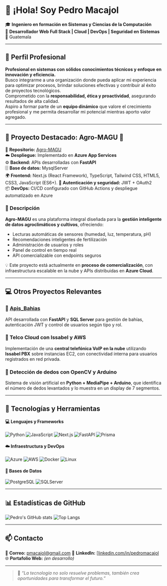 # 👋 ¡Hola! Soy Pedro Macajol

🎓 **Ingeniero en formación en Sistemas y Ciencias de la Computación**  
💼 **Desarrollador Web Full Stack | Cloud | DevOps | Seguridad en Sistemas**  
📍 Guatemala

---

## 🧠 Perfil Profesional

**Profesional en sistemas con sólidos conocimientos técnicos y enfoque en innovación y eficiencia.**  
Busco integrarme a una organización donde pueda aplicar mi experiencia para optimizar procesos, brindar soluciones efectivas y contribuir al éxito de proyectos tecnológicos.  
Comprometido con la **responsabilidad, ética y proactividad**, asegurando resultados de alta calidad.  
Aspiro a formar parte de un **equipo dinámico** que valore el crecimiento profesional y me permita desarrollar mi potencial mientras aporto valor agregado.

---

## 🚀 Proyecto Destacado: Agro-MAGU 🌱

🔗 **Repositorio:** [Agro-MAGU](https://github.com/PMacajol/Agro-MAGU)  
☁️ **Despliegue:** Implementado en **Azure App Services**  
⚙️ **Backend:** APIs desarrolladas con **FastAPI**  
🗄️ **Base de datos:** MysqlServer  
🌍 **Frontend:** Next.js (React Framework), TypeScript, Tailwind CSS, HTML5, CSS3, JavaScript (ES6+).
🔐 **Autenticación y seguridad:** JWT + OAuth2  
📦 **DevOps:** CI/CD configurado con GitHub Actions y despliegue automatizado en Azure  

### 🧩 Descripción
**Agro-MAGU** es una plataforma integral diseñada para la **gestión inteligente de datos agroclimáticos y cultivos**, ofreciendo:
- Lecturas automáticas de sensores (humedad, luz, temperatura, pH)
- Recomendaciones inteligentes de fertilización
- Administración de usuarios y roles
- Panel de control en tiempo real
- API comercializable con endpoints seguros

💡 Este proyecto está actualmente en **proceso de comercialización**, con infraestructura escalable en la nube y APIs distribuidas en **Azure Cloud**.

---

## 💻 Otros Proyectos Relevantes

### 🔹 [Apis_Bahias](https://github.com/PMacajol/Apis_Bahias)
API desarrollada con **FastAPI** y **SQL Server** para gestión de bahías, autenticación JWT y control de usuarios según tipo y rol.

### 🔹 Telco Cloud con Issabel y AWS
Implementación de una **central telefónica VoIP en la nube** utilizando **Issabel PBX** sobre instancias EC2, con conectividad interna para usuarios registrados en red privada.

### 🔹 Detección de dedos con OpenCV y Arduino
Sistema de visión artificial en **Python + MediaPipe + Arduino**, que identifica el número de dedos levantados y lo muestra en un display de 7 segmentos.

---

## 🧠 Tecnologías y Herramientas

#### 💻 Lenguajes y Frameworks
![Python](https://img.shields.io/badge/Python-3670A0?style=for-the-badge&logo=python&logoColor=ffdd54)
![JavaScript](https://img.shields.io/badge/JavaScript-323330?style=for-the-badge&logo=javascript&logoColor=F7DF1E)
![Next.js](https://img.shields.io/badge/Next.js-000000?style=for-the-badge&logo=nextdotjs&logoColor=white)
![FastAPI](https://img.shields.io/badge/FastAPI-009688?style=for-the-badge&logo=fastapi&logoColor=white)
![Prisma](https://img.shields.io/badge/Prisma-3982CE?style=for-the-badge&logo=prisma&logoColor=white)

#### ☁️ Infraestructura y DevOps
![Azure](https://img.shields.io/badge/Azure-0078D4?style=for-the-badge&logo=microsoftazure&logoColor=white)
![AWS](https://img.shields.io/badge/AWS-232F3E?style=for-the-badge&logo=amazonaws&logoColor=white)
![Docker](https://img.shields.io/badge/Docker-0db7ed?style=for-the-badge&logo=docker&logoColor=white)
![Linux](https://img.shields.io/badge/Linux-FCC624?style=for-the-badge&logo=linux&logoColor=black)

#### 🧰 Bases de Datos
![PostgreSQL](https://img.shields.io/badge/PostgreSQL-316192?style=for-the-badge&logo=postgresql&logoColor=white)
![SQLServer](https://img.shields.io/badge/SQL_Server-CC2927?style=for-the-badge&logo=microsoftsqlserver&logoColor=white)

---

## 📊 Estadísticas de GitHub

![Pedro's GitHub stats](https://github-readme-stats.vercel.app/api?username=PMacajol&show_icons=true&theme=radical)
![Top Langs](https://github-readme-stats.vercel.app/api/top-langs/?username=PMacajol&layout=compact&theme=radical)

---

## 📫 Contacto

📧 **Correo:** pmacajol@gmail.com 
💼 **LinkedIn:** [[linkedin.com/in/pedromacajol](https://linkedin.com/in/pedromacajol](https://www.linkedin.com/in/pedro-macajol-519095257/))  
🌐 **Portafolio Web:** *(en desarrollo)*  

---

> 🧩 *“La tecnología no solo resuelve problemas, también crea oportunidades para transformar el futuro.”*
